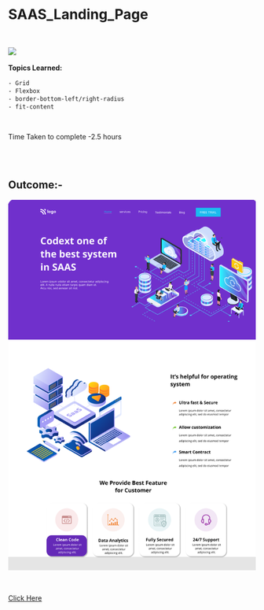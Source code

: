 # SAAS_Landing_Page


<br>

![](https://img.shields.io/badge/HTML-CSS-orange)
<br>


**Topics Learned:**
<br>


    - Grid
    - Flexbox
    - border-bottom-left/right-radius
    - fit-content 
    

<br>


Time Taken to complete
-2.5 hours


<br>
<br>

## Outcome:-


![Result](./SAAS%20landing%20page.png)

<br>

[Click Here](https://sud-saas-landing-page.netlify.app/)
